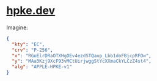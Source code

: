 # [hpke.dev](https://hpke.dev)

Imagine:

```json
{
  "kty": "EC",
  "crv": "P-256",
  "x": "RGuElrDRaOTXHgOEv4ezdSTQaop_Lbb1doFBjcpRFOw",
  "y": "MAa3Kzj9XcF93vMCtUirjwggStYcXXmaCkYLCzZ4st4",
  "alg": "APPLE-HPKE-v1"
}
```

